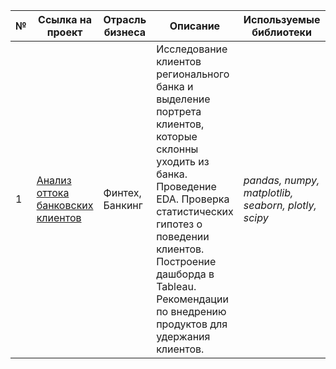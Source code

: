 № | Ссылка на проект | Отрасль бизнеса | Описание | Используемые библиотеки | Презентация проекта 
---|---|---|---|---|---
1 | [Анализ оттока банковских клиентов](https://github.com/Grayss20/data_analysis_python/tree/8963462acfb78d3ac1c66bccb113ad76c34d4d4d/bank_clients)| Финтех, Банкинг | Исследование клиентов регионального банка и выделение портрета клиентов, которые склонны уходить из банка. Проведение EDA. Проверка статистических гипотез о поведении клиентов. Построение дашборда в Tableau. Рекомендации по внедрению продуктов для удержания клиентов.| *pandas, numpy, matplotlib, seaborn, plotly, scipy* | [Презентация "Анализ оттока банковских клиентов"]( https://github.com/Grayss20/data_analysis_python/blob/8963462acfb78d3ac1c66bccb113ad76c34d4d4d/bank_clients/bank.pdf)
